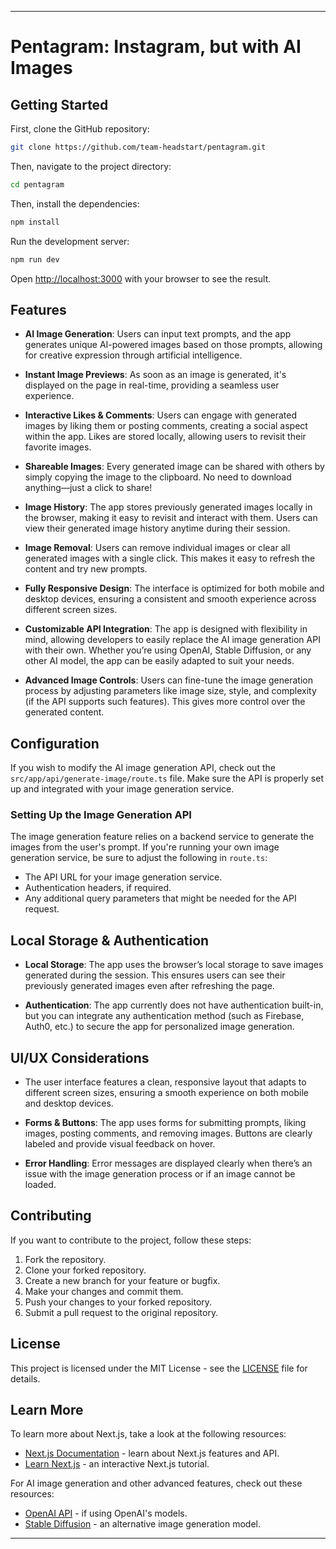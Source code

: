 

---

# Pentagram: Instagram, but with AI Images

## Getting Started

First, clone the GitHub repository:

```bash
git clone https://github.com/team-headstart/pentagram.git
```

Then, navigate to the project directory:

```bash
cd pentagram
```

Then, install the dependencies:

```bash
npm install
```

Run the development server:

```bash
npm run dev
```

Open [http://localhost:3000](http://localhost:3000) with your browser to see the result.

## Features

- **AI Image Generation**: Users can input text prompts, and the app generates unique AI-powered images based on those prompts, allowing for creative expression through artificial intelligence.

- **Instant Image Previews**: As soon as an image is generated, it's displayed on the page in real-time, providing a seamless user experience.

- **Interactive Likes & Comments**: Users can engage with generated images by liking them or posting comments, creating a social aspect within the app. Likes are stored locally, allowing users to revisit their favorite images.

- **Shareable Images**: Every generated image can be shared with others by simply copying the image to the clipboard. No need to download anything—just a click to share!

- **Image History**: The app stores previously generated images locally in the browser, making it easy to revisit and interact with them. Users can view their generated image history anytime during their session.

- **Image Removal**: Users can remove individual images or clear all generated images with a single click. This makes it easy to refresh the content and try new prompts.

- **Fully Responsive Design**: The interface is optimized for both mobile and desktop devices, ensuring a consistent and smooth experience across different screen sizes.

- **Customizable API Integration**: The app is designed with flexibility in mind, allowing developers to easily replace the AI image generation API with their own. Whether you’re using OpenAI, Stable Diffusion, or any other AI model, the app can be easily adapted to suit your needs.

- **Advanced Image Controls**: Users can fine-tune the image generation process by adjusting parameters like image size, style, and complexity (if the API supports such features). This gives more control over the generated content.

## Configuration

If you wish to modify the AI image generation API, check out the `src/app/api/generate-image/route.ts` file. Make sure the API is properly set up and integrated with your image generation service.

### Setting Up the Image Generation API

The image generation feature relies on a backend service to generate the images from the user's prompt. If you're running your own image generation service, be sure to adjust the following in `route.ts`:

- The API URL for your image generation service.
- Authentication headers, if required.
- Any additional query parameters that might be needed for the API request.

## Local Storage & Authentication

- **Local Storage**: The app uses the browser’s local storage to save images generated during the session. This ensures users can see their previously generated images even after refreshing the page.
  
- **Authentication**: The app currently does not have authentication built-in, but you can integrate any authentication method (such as Firebase, Auth0, etc.) to secure the app for personalized image generation.

## UI/UX Considerations

- The user interface features a clean, responsive layout that adapts to different screen sizes, ensuring a smooth experience on both mobile and desktop devices.
  
- **Forms & Buttons**: The app uses forms for submitting prompts, liking images, posting comments, and removing images. Buttons are clearly labeled and provide visual feedback on hover.
  
- **Error Handling**: Error messages are displayed clearly when there’s an issue with the image generation process or if an image cannot be loaded.

## Contributing

If you want to contribute to the project, follow these steps:

1. Fork the repository.
2. Clone your forked repository.
3. Create a new branch for your feature or bugfix.
4. Make your changes and commit them.
5. Push your changes to your forked repository.
6. Submit a pull request to the original repository.

## License

This project is licensed under the MIT License - see the [LICENSE](LICENSE) file for details.

## Learn More

To learn more about Next.js, take a look at the following resources:

- [Next.js Documentation](https://nextjs.org/docs) - learn about Next.js features and API.
- [Learn Next.js](https://nextjs.org/learn) - an interactive Next.js tutorial.

For AI image generation and other advanced features, check out these resources:

- [OpenAI API](https://beta.openai.com/docs/) - if using OpenAI's models.
- [Stable Diffusion](https://stablediffusionweb.com/) - an alternative image generation model.

---
